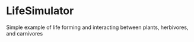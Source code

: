 # LifeSimulator
Simple example of life forming and interacting between plants, herbivores, and carnivores
